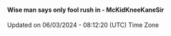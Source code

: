 #### Wise man says only fool rush in - McKidKneeKaneSir
Updated on 06/03/2024 - 08:12:20 (UTC) Time Zone
